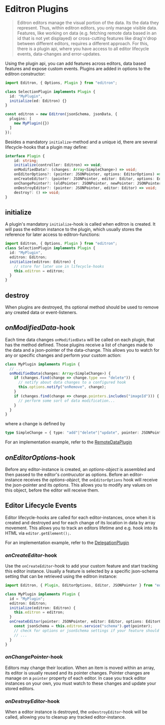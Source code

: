 # Editron Plugins

> Editron editors manage the visual portion of the data. Its the data they represent. Thus, within editron editors, you only manage visible data. Features, like working on data (e.g. fetching remote data based in an id that is not yet displayed) or cross-cutting features like drag'n'drop between different editors, requires a different approach. For this, there is a plugin api, where you have access to all editor lifecycle events, data-changes and error-updates. 

Using the plugin api, you can add features across editors, data based features and expose custom events. Plugins are added in options to the editron constructor:

```ts
import Editron, { Options, Plugin } from "editron";

class SelectionPlugin implements Plugin {
  id: "MyPlugin",
  initialize(ed: Editron) {}
}

const editron = new Editron(jsonSchema, jsonData, {
  plugins: [
    new MyPlugin({})
  ]
});
```

Besides a mandatory `initialize`-method and a unique id, there are several lifecycle-hooks that a plugin may define:

```ts
interface Plugin {
    id: string;
    initialize(controller: Editron) => void;
    onModifiedData?: (changes: Array<SimpleChange>) => void;
    onEditorOptions?: (pointer: JSONPointer, options: EditorOptions) => void;
    onCreateEditor?: (pointer: JSONPointer, editor: Editor, options: EditorOptions) => void;
    onChangePointer?: (oldPointer: JSONPointer, newPointer: JSONPointer, editor: Editor) => void;
    onDestroyEditor?: (pointer: JSONPointer, editor: Editor) => void;
    destroy?: () => void;
}
```


## initialize

A plugin's mandatory `initialize`-hook is called when editron is created. It will pass the editron instance to the plugin, which usually stores the reference for later access to editron-functions:

```ts
import Editron, { Options, Plugin } from "editron";
class SelectionPlugin implements Plugin {
  id: "MyPlugin",
  editron: Editron;
  initialize(editron: Editron) {
    // store for later use in lifecycle-hooks
    this.editron = editron;
  }
}
```


## destroy

When plugins are destroyed, ths optional method should be used to remove any created data or event-listeners.



## _onModifiedData_-hook

Each time data changes `onModifiedData` will be called on each plugin, that has the method defined. Those plugins receive a list of changes made to the data and a json-pointer of the data-change. This allows you to watch for any or specific changes and perform your custom action:

```ts
class MyPlugin implements Plugin {
  // ...
  onModifiedData(changes: Array<SimpleChange>) {
    if (changes.find(change => change.type === "delete")) {
      // notify about data changes to a configured hook
      this.options.notify("onRemove", change);
    }
    if (changes.find(change => change.pointers.includes("imageId"))) {
      // perform some sort of data modification...
    }
  }
}
```

where a change is defined by

```ts
type SimpleChange = { type: "add"|"delete"|"update", pointer: JSONPointer, from?: JSONPointer, to?: JSONPointer };
```

For an implementation example, refer to the [RemoteDataPlugin](../src/plugin/remotedataplugin/index.ts)



## _onEditorOptions_-hook

Before any editor-instance is created, an _options-object_ is assembled and then passed to the editor's _contrucutor_ as options. Before an editor-instance receives the _options-object_, the `onEditorOptions` hook will receive the json-pointer and its _options_. This allows you to modify any values on this object, before the editor will receive them.



## Editor Lifecycle Events

Editor lifecycle-hooks are called for each editor-instances, once when it is created and destroyed and for each change of its location in data by array movement. This allows you to track an editors lifetime and e.g. hook into its HTML via `editor.getElement();`.

For an implementation example, refer to the [DelegationPlugin](../src/plugin/delegationplugin/index.ts)


### _onCreateEditor_-hook

Use the `onCreateEditor`-hook to add your custom feature and start tracking this editor instance. Usually a feature is selected by a specific json-schema setting that can be retrieved using the editron instance:

```ts
import Editron, { Plugin, EditorOptions, Editor, JSONPointer } from "editron";

class MyPlugin implements Plugin {
  id = "MyPlugin";
  editron: Editron;
  initialize(editron: Editron) {
    this.editron = editron;
  }
  onCreateEditor(pointer: JSONPointer, editor: Editor, options: EditorOptions) {
    const jsonSchema = this.editron.service("schema").get(pointer);
    // check for options or jsonSchema settings if your feature should be added
    // ...
  }
}
```

### _onChangePointer_-hook

Editors may change their location. When an item is moved within an array, its editor is usually reused and its pointer changes. Pointer changes are manage on a `pointer` property of each editor. In case you track editor instances on your own, you must watch to these changes and update your stored editors.


### _onDestroyEditor_-hook

When a editor instance is destroyed, the `onDestroyEditor`-hook will be called, allowing you to cleanup any tracked editor-instance.
